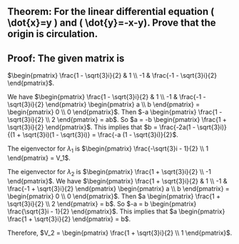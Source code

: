 ## Theorem: For the linear differential equation \( \dot{x}=y \) and \( \dot{y}=-x-y). Prove that the origin is circulation.


## Proof: The given matrix is  
$\begin{pmatrix} \frac{1 - \sqrt{3}i}{2} & 1 \\ -1 & \frac{-1 - \sqrt{3}i}{2}  \end{pmatrix}$.

We have 
$\begin{pmatrix} \frac{1 - \sqrt{3}i}{2} & 1 \\ -1 & \frac{-1 - \sqrt{3}i}{2}  \end{pmatrix}  \begin{pmatrix} a \\ b \end{pmatrix} = \begin{pmatrix} 0 \\ 0 \end{pmatrix}$.
Then 
$-a \begin{pmatrix} \frac{1 - \sqrt{3}i}{2}  \\ 2  \end{pmatrix} = ab$.
So $a = -b \begin{pmatrix} \frac{1 + \sqrt{3}i}{2} \end{pmatrix}$. This implies that 
$b = \frac{-2a(1 - \sqrt{3}i)}{(1 + \sqrt{3}i)(1 - \sqrt{3}i)} = \frac{-a (1 - \sqrt{3}i)}{2}$.

The eigenvector for $\lambda_1$ is $\begin{pmatrix} \frac{-\sqrt{3}i - 1}{2} \\ 1 \end{pmatrix} = V_1$.

The eigenvector for $\lambda_2$ is $\begin{pmatrix} \frac{1 + \sqrt{3}i}{2} \\ -1 \end{pmatrix}$. We have $\begin{pmatrix} \frac{1 + \sqrt{3}i}{2} & 1 \\ -1 & \frac{-1 + \sqrt{3}i}{2}  \end{pmatrix} \begin{pmatrix} a \\ b \end{pmatrix} = \begin{pmatrix} 0 \\ 0 \end{pmatrix}$.
Then $a \begin{pmatrix} \frac{1 + \sqrt{3}i}{2} \\ 2  \end{pmatrix} = b$.
So $-a = b  \begin{pmatrix} \frac{\sqrt{3}i - 1}{2}  \end{pmatrix}$.
This implies that $a  \begin{pmatrix} \frac{1 + \sqrt{3}i}{2}  \end{pmatrix} = b$.

Therefore, $V_2 = \begin{pmatrix} \frac{1 + \sqrt{3}i}{2} \\ 1 \end{pmatrix}$.
